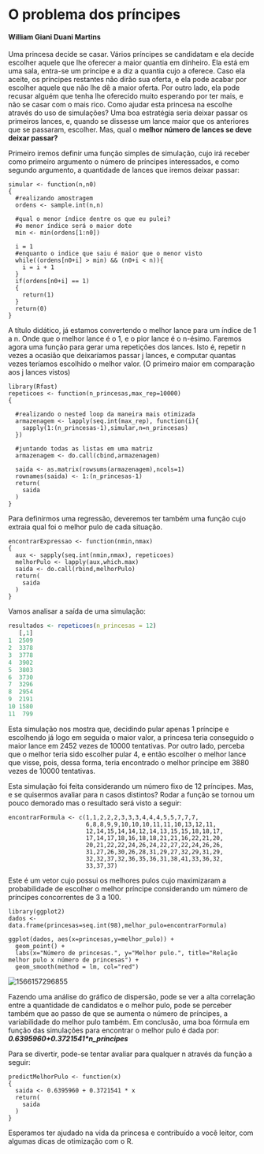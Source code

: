 # O problema dos príncipes

#### William Giani Duani Martins

Uma princesa decide se casar. Vários príncipes se candidatam e ela decide escolher aquele que lhe oferecer a maior quantia em dinheiro. Ela está em uma sala, entra-se um príncipe e a diz a quantia cujo a oferece. Caso ela aceite, os príncipes restantes não dirão sua oferta, e ela pode acabar por escolher aquele que não lhe dê a maior oferta. Por outro lado, ela pode recusar alguém que tenha lhe oferecido muito esperando por ter mais, e não se casar com o mais rico. Como ajudar esta princesa na escolhe através do uso de simulações? Uma boa estratégia seria deixar passar os primeiros lances, e, quando se dissesse um lance maior que os anteriores que se passaram, escolher. Mas, qual o **melhor número de lances se deve deixar passar?**

Primeiro iremos definir uma função simples de simulação, cujo irá receber como primeiro argumento o número de príncipes interessados, e como segundo argumento, a quantidade de lances que iremos deixar passar:

```{r}
simular <- function(n,n0)
{
  #realizando amostragem
  ordens <- sample.int(n,n)
  
  #qual o menor índice dentre os que eu pulei?
  #o menor índice será o maior dote
  min <- min(ordens[1:n0])
  
  i = 1
  #enquanto o indice que saiu é maior que o menor visto
  while((ordens[n0+i] > min) && (n0+i < n)){
    i = i + 1
  }
  if(ordens[n0+i] == 1)
  {
    return(1)
  }
  return(0)
}
```

A título didático, já estamos convertendo o melhor lance para um índice de 1 a n. Onde que o melhor lance é o 1, e o pior lance é o n-ésimo. Faremos agora uma função para gerar uma repetições dos lances. Isto é, repetir n vezes a ocasião que deixaríamos passar j lances, e computar quantas vezes teríamos escolhido o melhor valor. (O primeiro maior em comparação aos j lances vistos)

```{r}
library(Rfast)
repeticoes <- function(n_princesas,max_rep=10000)
{
  
  #realizando o nested loop da maneira mais otimizada
  armazenagem <- lapply(seq.int(max_rep), function(i){
    sapply(1:(n_princesas-1),simular,n=n_princesas) 
  })
  
  #juntando todas as listas em uma matriz
  armazenagem <- do.call(cbind,armazenagem)
  
  saida <- as.matrix(rowsums(armazenagem),ncols=1)
  rownames(saida) <- 1:(n_princesas-1)
  return(
    saida
  )
}
```

Para definirmos uma regressão, deveremos ter também uma função cujo extraia qual foi o melhor pulo de cada situação.

```{r}
encontrarExpressao <- function(nmin,nmax)
{
  aux <- sapply(seq.int(nmin,nmax), repeticoes)
  melhorPulo <- lapply(aux,which.max)
  saida <- do.call(rbind,melhorPulo)
  return(
    saida
  )
}
```

Vamos analisar a saída de uma simulação:
```R
resultados <- repeticoes(n_princesas = 12)
   [,1]
1  2509
2  3378
3  3778
4  3902
5  3803
6  3730
7  3296
8  2954
9  2191
10 1580
11  799
```
Esta simulação nos mostra que, decidindo pular apenas 1 príncipe e escolhendo já logo em seguida o maior valor, a princesa teria conseguido o maior lance em 2452 vezes de 10000 tentativas. Por outro lado, perceba que o melhor teria sido escolher pular 4, e então escolher o melhor lance que visse, pois, dessa forma, teria encontrado o melhor príncipe em 3880 vezes de 10000 tentativas.

Esta simulação foi feita considerando um número fixo de 12 príncipes. Mas, e se quisermos avaliar para n casos distintos? Rodar a função se tornou um pouco demorado mas o resultado será visto a seguir:

```{r}
encontrarFormula <- c(1,1,2,2,2,3,3,3,4,4,4,5,5,7,7,7,
                      6,8,8,9,9,10,10,10,11,11,10,13,12,11,
                      12,14,15,14,14,12,14,13,15,15,18,18,17,
                      17,14,17,18,16,18,18,21,21,16,22,21,20,
                      20,21,22,22,24,26,24,22,27,22,24,26,26,
                      31,27,26,30,26,28,31,29,27,32,29,31,29,
                      32,32,37,32,36,35,36,31,38,41,33,36,32,
                      33,37,37)
```

Este é um vetor cujo possui os melhores pulos cujo maximizaram a probabilidade de escolher o melhor príncipe considerando um número de príncipes concorrentes de 3 a 100.

```{r}
library(ggplot2)
dados <- data.frame(princesas=seq.int(98),melhor_pulo=encontrarFormula)

ggplot(dados, aes(x=princesas,y=melhor_pulo)) + 
  geom_point() + 
  labs(x="Número de princesas.", y="Melhor pulo.", title="Relação melhor pulo x número de princesas") +
  geom_smooth(method = lm, col="red")
```

![1566157296855](C:\Users\r3g3n3r4\AppData\Roaming\Typora\typora-user-images\1566157296855.png)

Fazendo uma análise do gráfico de dispersão, pode se ver a alta correlação entre a quantidade de candidatos e o melhor pulo, pode se perceber também que ao passo de que se aumenta o número de príncipes, a variabilidade do melhor pulo também. Em conclusão, uma boa fórmula em função das simulações para encontrar o melhor pulo é dada por: ***0.6395960+0.3721541\*n_príncipes***

Para se divertir, pode-se tentar avaliar para qualquer n através da função a seguir:
```{r}
predictMelhorPulo <- function(x)
{
  saida <- 0.6395960 + 0.3721541 * x
  return(
    saida
  )
}
```

Esperamos ter ajudado na vida da princesa e contribuído a você leitor, com algumas dicas de otimização com o R.